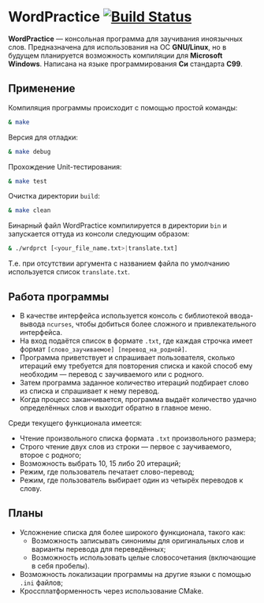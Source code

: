 # WordPractice [![Build Status](https://travis-ci.org/Belstowe/WordPractice.svg?branch=master)](https://travis-ci.org/github/Belstowe/WordPractice)

**WordPractice** — консольная программа для заучивания иноязычных слов. Предназначена для использования на ОС **GNU/Linux**, но в будущем планируется возможность компиляции для **Microsoft Windows**. Написана на языке программирования **Си** стандарта **C99**.

## Применение
Компиляция программы происходит с помощью простой команды:
```sh
& make
```
Версия для отладки:
```sh
& make debug
```
Прохождение Unit-тестирования:
```sh
& make test
```
Очистка директории `build`:
```sh
& make clean
```

Бинарный файл WordPractice компилируется в директории `bin` и запускается оттуда из консоли следующим образом:
```sh
& ./wrdprct [<your_file_name.txt>|translate.txt]
```
Т.е. при отсутствии аргумента с названием файла по умолчанию используется список `translate.txt`.

## Работа программы
* В качестве интерфейса используется консоль с библиотекой ввода-вывода `ncurses`, чтобы добиться более сложного и привлекательного интерфейса.
* На вход подаётся список в формате `.txt`, где каждая строчка имеет формат `[слово_заучиваемое] [перевод_на_родной]`.
* Программа приветствует и спрашивает пользователя, сколько итераций ему требуется для повторения списка и какой способ ему необходим — перевод с заучиваемого или с родного.
* Затем программа заданное количество итераций подбирает слово из списка и спрашивает к нему перевод.
* Когда процесс заканчивается, программа выдаёт количество удачно определённых слов и выходит обратно в главное меню.

Среди текущего функционала имеется:
* Чтение произвольного списка формата `.txt` произвольного размера;
* Строго чтение двух слов из строки — первое с заучиваемого, второе с родного;
* Возможность выбрать 10, 15 либо 20 итераций;
* Режим, где пользователь печатает слово-перевод;
* Режим, где пользователь выбирает один из четырёх переводов к слову.

## Планы
* Усложнение списка для более широкого функционала, такого как:
  * Возможность записывать синонимы для оригинальных слов и варианты перевода для переведённых;
  * Возможность использовать целые словосочетания (включающие в себя пробелы).
* Возможность локализации программы на другие языки с помощью `.ini` файлов;
* Кроссплатформенность через использование CMake.
